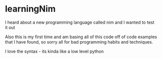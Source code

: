 # learningNim
I heard about a new programming language called nim and I wanted to test it out


Also this is my first time and am basing all of this code off of code examples that I have found, so sorry all for bad programming habits and techniques.


I love the syntax - its kinda like a low level python
